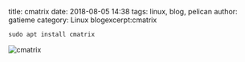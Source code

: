 title: cmatrix
date: 2018-08-05 14:38
tags: linux, blog, pelican
author: gatieme
category: Linux
blogexcerpt:cmatrix


```c
sudo apt install cmatrix
```

![cmatrix](images/2018/08/002-cmatrix.jpg)
